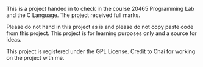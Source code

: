 This is a project handed in to check in the course 20465 Programming Lab and the C Language. The project received full marks.

Please do not hand in this project as is and please do not copy paste code from this project. This project is for learning purposes only and a source for ideas.

This project is registered under the GPL License.
Credit to Chai for working on the project with me.